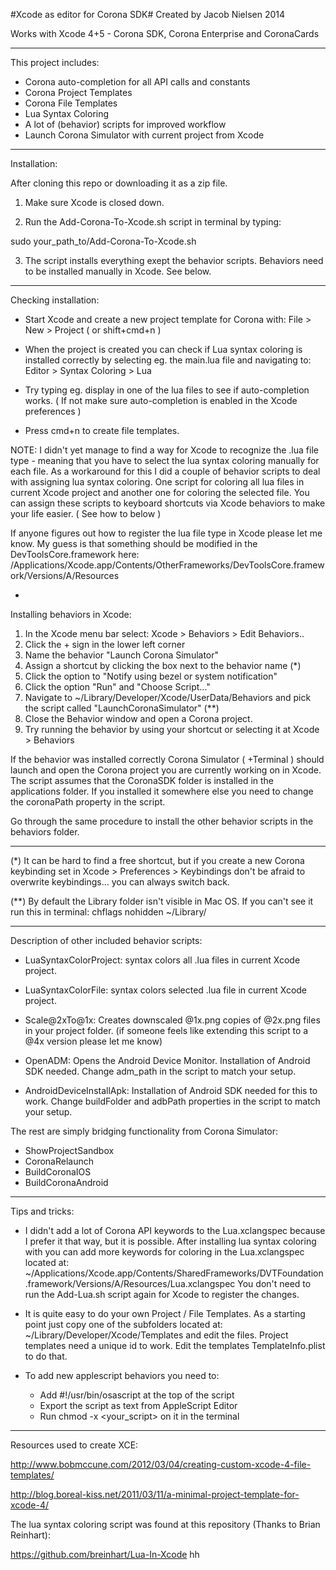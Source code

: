 #Xcode as editor for Corona SDK#
Created by Jacob Nielsen 2014

Works with Xcode 4+5 - Corona SDK, Corona Enterprise and CoronaCards

--------------------------------------------------------------

This project includes:

- Corona auto-completion for all API calls and constants
- Corona Project Templates
- Corona File Templates
- Lua Syntax Coloring
- A lot of (behavior) scripts for improved workflow
- Launch Corona Simulator with current project from Xcode


--------------------------------------------------------------
Installation:

After cloning this repo or downloading it as a zip file.

1.  Make sure Xcode is closed down.

2.  Run the Add-Corona-To-Xcode.sh script in terminal by typing:
  
  sudo your_path_to/Add-Corona-To-Xcode.sh

3.  The script installs everything exept the behavior scripts.
  Behaviors need to be installed manually in Xcode. See below.


--------------------------------------------------------------
Checking installation:

* Start Xcode and create a new project template for Corona with:
  File > New > Project ( or shift+cmd+n )

* When the project is created you can check if Lua syntax coloring is installed correctly
  by selecting eg. the main.lua file and navigating to: Editor > Syntax Coloring > Lua

* Try typing eg. display in one of the lua files to see if auto-completion works.
  ( If not make sure auto-completion is enabled in the Xcode preferences )

* Press cmd+n to create file templates.

NOTE: I didn't yet manage to find a way for Xcode to recognize the .lua file type - meaning
that you have to select the lua syntax coloring manually for each file. As a workaround for this I did a couple of behavior scripts to deal with assigning lua syntax coloring. One script for coloring all lua files in current Xcode project and another one for coloring the selected file. You can assign these scripts to keyboard shortcuts via Xcode behaviors to make your life easier. ( See how to below )

If anyone figures out how to register the lua file type in Xcode please let me know. My guess is that something should be modified in the DevToolsCore.framework here: /Applications/Xcode.app/Contents/OtherFrameworks/DevToolsCore.framework/Versions/A/Resources


-
Installing behaviors in Xcode:

1.  In the Xcode menu bar select: Xcode > Behaviors > Edit Behaviors..
2.  Click the + sign in the lower left corner
3.  Name the behavior "Launch Corona Simulator"
4.  Assign a shortcut by clicking the box next to the behavior name (*)
5.  Click the option to "Notify using bezel or system notification"
6.  Click the option "Run" and "Choose Script..."
7.  Navigate to ~/Library/Developer/Xcode/UserData/Behaviors 
  and pick the script called "LaunchCoronaSimulator" (**)
8.  Close the Behavior window and open a Corona project.
9.  Try running the behavior by using your shortcut or selecting it at Xcode > Behaviors

If the behavior was installed correctly Corona Simulator ( +Terminal ) should launch and open the Corona project you are currently working on in Xcode. The script assumes that the CoronaSDK folder is installed in the applications folder. If you installed it somewhere else you need to change the coronaPath property in the script.

Go through the same procedure to install the other behavior scripts in the behaviors folder.

------
(*) It can be hard to find a free shortcut, but if you create a new Corona keybinding set in Xcode > Preferences > Keybindings don't be afraid to overwrite keybindings... you can always switch back.

(**) By default the Library folder isn't visible in Mac OS. If you can't see it run this in terminal: chflags nohidden ~/Library/


--------------------------------------------------------------
Description of other included behavior scripts:

* LuaSyntaxColorProject: syntax colors all .lua files in current Xcode project.
* LuaSyntaxColorFile: syntax colors selected .lua file in current Xcode project.

* Scale@2xTo@1x: Creates downscaled @1x.png copies of @2x.png files in your project folder.
  (if someone feels like extending this script to a @4x version please let me know)

* OpenADM: Opens the Android Device Monitor. Installation of Android SDK needed. Change adm_path in the script to match your setup.

* AndroidDeviceInstallApk: Installation of Android SDK needed for this to work. Change buildFolder and adbPath properties in the script to match your setup.

The rest are simply bridging functionality from Corona Simulator:

* ShowProjectSandbox
* CoronaRelaunch
* BuildCoronaIOS
* BuildCoronaAndroid


--------------------------------------------------------------
Tips and tricks:

* I didn't add a lot of Corona API keywords to the Lua.xclangspec because I prefer it that way, but it is possible.
  After installing lua syntax coloring with you can add more keywords for coloring in the Lua.xclangspec located at: 
  ~/Applications/Xcode.app/Contents/SharedFrameworks/DVTFoundation.framework/Versions/A/Resources/Lua.xclangspec 
  You don't need to run the Add-Lua.sh script again for Xcode to register the changes.

* It is quite easy to do your own Project / File Templates. As a starting point just copy one of the subfolders located at:
  ~/Library/Developer/Xcode/Templates and edit the files. Project templates need a unique id to work. Edit the templates
  TemplateInfo.plist to do that.

* To add new applescript behaviors you need to:
  - Add #!/usr/bin/osascript at the top of the script
  - Export the script as text from AppleScript Editor
  - Run chmod -x <your_script> on it in the terminal


--------------------------------------------------------------
Resources used to create XCE:

http://www.bobmccune.com/2012/03/04/creating-custom-xcode-4-file-templates/

http://blog.boreal-kiss.net/2011/03/11/a-minimal-project-template-for-xcode-4/

The lua syntax coloring script was found at this repository (Thanks to Brian Reinhart):

https://github.com/breinhart/Lua-In-Xcode
hh